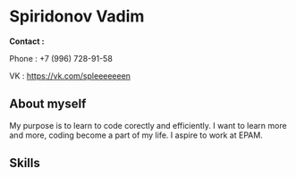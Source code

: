 # **Spiridonov Vadim**
 **Contact :**
 
 Phone : +7 (996)  728-91-58
 
 VK    : https://vk.com/spleeeeeeen


## **About myself**

My purpose is to learn to code corectly and efficiently. I want to learn more and more, coding become a part of my life.  I aspire to work at EPAM.

## **Skills**

